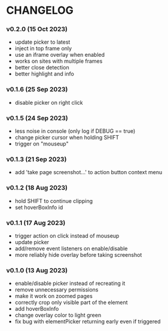  # CHANGELOG

 ### v0.2.0 (15 Oct 2023)
 - update picker to latest
 - inject in top frame only
 - use an iframe overlay when enabled
 - works on sites with multiple frames
 - better close detection
 - better highlight and info

 ### v0.1.6 (25 Sep 2023)
 - disable picker on right click

 ### v0.1.5 (24 Sep 2023)
 - less noise in console (only log if DEBUG == true)
 - change picker cursor when holding SHIFT
 - trigger on "mouseup"

 ### v0.1.3 (21 Sep 2023)
 - add 'take page screenshot...' to action button context menu

 ### v0.1.2 (18 Aug 2023)
 - hold SHIFT to continue clipping
 - set hoverBoxInfo id

 ### v0.1.1 (17 Aug 2023)
 - trigger action on click instead of mouseup
 - update picker
 - add/remove event listeners on enable/disable
 - more reliably hide overlay before taking screenshot

 ### v0.1.0 (13 Aug 2023)
 - enable/disable picker instead of recreating it
 - remove unnecessary permissions
 - make it work on zoomed pages
 - correctly crop only visible part of the element
 - add hoverBoxInfo
 - change overlay color to light green
 - fix bug with elementPicker returning early even if triggered